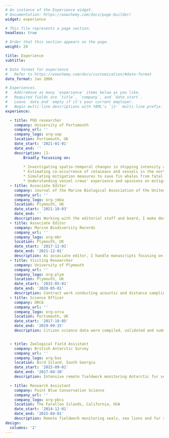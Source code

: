 ```yaml
---
# An instance of the Experience widget.
# Documentation: https://wowchemy.com/docs/page-builder/
widget: experience

# This file represents a page section.
headless: true

# Order that this section appears on the page.
weight: 20

title: Experience
subtitle:

# Date format for experience
#   Refer to https://wowchemy.com/docs/customization/#date-format
date_format: Jan 2006

# Experiences.
#   Add/remove as many `experience` items below as you like.
#   Required fields are `title`, `company`, and `date_start`.
#   Leave `date_end` empty if it's your current employer.
#   Begin multi-line descriptions with YAML's `|2-` multi-line prefix.
experience:

  - title: PhD researcher
    company: University of Portsmouth
    company_url: ''
    company_logo: org-uop
    location: Portsmouth, UK
    date_start: '2021-01-01'
    date_end: ''
    description: |2-
        Broadly focussing on:
        
        * Investigating spatio-temporal changes in shipping intensity and ecological impacts
        * Estimating co-occurrence of cetaceans and vessels in the north-east Atlantic
        * Simulating mitigation measures to save fin whales from fatal collisions
        * Understanding vessel crews' experience and opinions on mitigation measures 
  - title: Associate Editor
    company: Journal of the Marine Biological Association of the United Kingdom
    company_url: ''
    company_logo: org-jmba
    location: Plymouth, UK
    date_start: '2021-10-03'
    date_end: ''
    description: Working with the editorial staff and board, I make decisions on the suitability of marine mammal manuscripts for the journal, and communicate with authors and reviewers. 
  - title: Associate Editor
    company: Marine Biodiversity Records
    company_url: ''
    company_logo: org-mbr
    location: Plymouth, UK
    date_start: '2017-12-01'
    date_end: '2021-12-01'
    description: As associate editor, I handle manuscripts focusing on marine mammal, shark and other marine megafauna distribution. This involves reviewing manuscripts, contact with authors and reviewers, and making publication recommendations.
  - title: Visiting Researcher
    company: University of Plymouth
    company_url: ''
    company_logo: org-plym
    location: Plymouth, UK
    date_start: '2015-05-01'
    date_end: '2020-05-01'
    description: Contract work conducting acoustic and distance sampling analysis extended to supervision of MRes students and manuscript preparation. Student projects focussed on harbour porpoise distribution modelling, ship strike risk for whales, and the response of plankton communities to climate change.
  - title: Science Officer
    company: ORCA
    company_url: ''
    company_logo: org-orca
    location: Portsmouth, UK
    date_start: '2017-10-05'
    date_end: '2019-09-15'
    description: Citizen science data were compiled, validated and summarised in annual reports. I managed all data throughout the lifetime, from setting up collection devices through to statistically analysing long-term datasets and leading on peer-reviewed publications and collaborations. Ship-based surveys were devised to investigate behavioural reactions of whales to oncoming ships, and citizen science surveys were led.


  - title: Zoological Field Assistant
    company: British Antarctic Survey
    company_url: ''
    company_logo: org-bas
    location: Bird Island, South Georgia
    date_start: '2015-09-01'
    date_end: '2017-04-10'
    description: Intensive remote fieldwork monitoring Antarctic fur seals, leopard seals and southern elephant seals in the sub-Antarctic for 18 months. Working as part of a small over-wintering team of four, I helped to maintain the base, managed the laboratory and communication facilities, organised sample exports and assisted colleagues with seabird monitoring. 

  - title: Research Assistant
    company: Point Blue Conservation Science
    company_url: ''
    company_logo: org-pbcs
    location: The Farallon Islands, California, USA
    date_start: '2014-12-01'
    date_end: '2015-04-01'
    description: Remote fieldwork monitoring seals, sea lions and fur seals breeding on the island, and whales and dolphins transiting through the area.
design:
  columns: '2'
---
```

